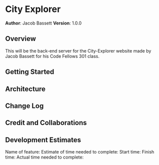 # City Explorer

**Author**: Jacob Bassett
**Version**: 1.0.0 

## Overview

This will be the back-end server for the City-Explorer website made by Jacob Bassett for his Code Fellows 301 class.

## Getting Started

<!-- What are the steps that a user must take in order to build this app on their own machine and get it running? -->

## Architecture

<!-- Provide a detailed description of the application design. What technologies (languages, libraries, etc) you're using, and any other relevant design information. -->

## Change Log

<!-- Use this area to document the iterative changes made to your application as each feature is successfully implemented. Use time stamps. Here's an example:

01-01-2001 4:59pm - Application now has a fully-functional express server, with a GET route for the location resource. -->

## Credit and Collaborations

<!-- Give credit (and a link) to other people or resources that helped -->


## Development Estimates

Name of feature: 
Estimate of time needed to complete: 
Start time: 
Finish time: 
Actual time needed to complete: 
